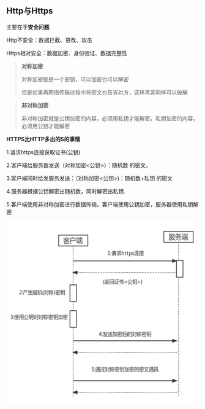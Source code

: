 ## Http与Https

主要在于**安全问题**

Http不安全：数据拦截、篡改、攻击

Https相对安全：数据加密、身份验证、数据完整性

> **对称加密**
>
> 对称加密就是一个密钥，可以加密也可以解密
>
> 
>
> 但是如果再网络传输过程中将密文也告诉对方，这样黑客同样可以破解

> **非对称加密**
>
> 非对称加密就是公钥加密的内容，必须用私钥才能解密，私钥加密的内容，必须用公钥才能解密
>
> 

**HTTPS比HTTP多出的S的事情**

1.请求https连接获取证书(公钥)

2.客户端给服务器发送（对称加密<公钥>）：随机数 的密文。

3.客户端同时给发服务发送：（对称加密<公钥>)：随机数+私钥 的密文

4.服务器根据公钥解密出随机数，同时解密出私钥.

5.客户端使用非对称加密进行数据传输，客户端使用公钥加密，服务器使用私钥解密

![https_http](../../image/https_http.png)

